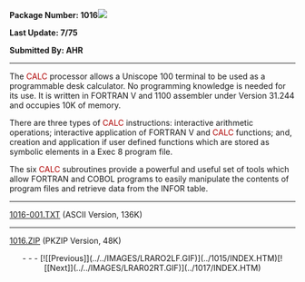 <x-sas-window top="66" bottom="768" left="8" right="538">



<b>Package Number: 1016</b>![](../../IMAGES/OS2200.JPG)


<b>Last Update: 7/75</b>


<b>Submitted By: AHR</b>


&#10;
- - -
The <font color="#AF0000">CALC</font> processor allows a Uniscope 100
terminal to be used as a programmable desk calculator. No programming
knowledge is needed for its use. It is written in FORTRAN V and 1100
assembler under Version 31.244 and occupies 10K of memory.


There are three types of <font color="#AF0000">CALC</font>
instructions: interactive arithmetic operations; interactive
application of FORTRAN V and <font color="#AF0000">CALC</font>
functions; and, creation and application if user defined functions
which are stored as symbolic elements in a Exec 8 program file.


The six <font color="#AF0000">CALC</font> subroutines provide a
powerful and useful set of tools which allow FORTRAN and COBOL
programs to easily manipulate the contents of program files and
retrieve data from the INFOR table.


&#10;
- - -
[1016-001.TXT](1016-001.TXT)
(ASCII Version, 136K)


&#10;
- - -
[1016.ZIP](1016.ZIP)
(PKZIP Version, 48K)

<center>
- - -
[![[Previous]](../../IMAGES/LRARO2LF.GIF)](../1015/INDEX.HTM)[![[Next]](../../IMAGES/LRAR02RT.GIF)](../1017/INDEX.HTM)
</center>


</x-sas-window>